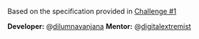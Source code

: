 Based on the specification provided in [Challenge #1](/abstractive/challenges/issues/1)

**Developer:** @[dilumnavanjana](/dilumnavanjana)
**Mentor:** @[digitalextremist](/digitalextremist)
